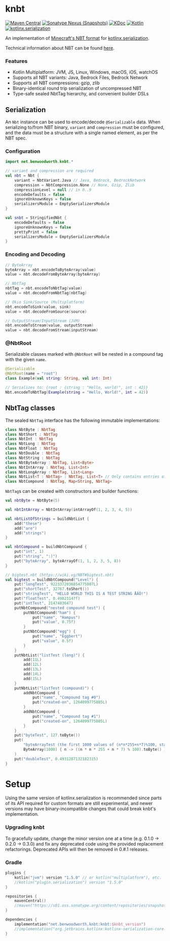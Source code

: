 # knbt

[![Maven Central](https://img.shields.io/maven-central/v/net.benwoodworth.knbt/knbt)](https://search.maven.org/artifact/net.benwoodworth.knbt/knbt)
[![Sonatype Nexus (Snapshots)](https://img.shields.io/nexus/s/net.benwoodworth.knbt/knbt?server=https%3A%2F%2Fs01.oss.sonatype.org)](https://s01.oss.sonatype.org/content/repositories/snapshots/net/benwoodworth/knbt/knbt/)
[![KDoc](https://img.shields.io/badge/api-KDoc-blue)](https://benwoodworth.github.io/knbt)
[![Kotlin](https://img.shields.io/badge/kotlin-1.5.0-blue.svg?logo=kotlin)](http://kotlinlang.org)
[![kotlinx.serialization](https://img.shields.io/badge/kotlinx.serialization-1.2.0-blue.svg?logo=kotlin)](https://github.com/Kotlin/kotlinx.serialization)

An implementation of [Minecraft's NBT format](https://minecraft.fandom.com/wiki/NBT_format)
for [kotlinx.serialization](https://github.com/Kotlin/kotlinx.serialization).

Technical information about NBT can be found [here](https://wiki.vg/NBT).

### Features

- Kotlin Multiplatform: JVM, JS, Linux, Windows, macOS, iOS, watchOS
- Supports all NBT variants: Java, Bedrock Files, Bedrock Network
- Supports all NBT compressions: gzip, zlib
- Binary-identical round trip serialization of uncompressed NBT
- Type-safe sealed NbtTag hierarchy, and convenient builder DSLs

## Serialization

An `Nbt` instance can be used to encode/decode `@Serializable` data. When serializing to/from NBT binary, `variant` and
`compression` must be configured, and the data must be a structure with a single named element, as per the NBT spec.

### Configuration

```kotlin
import net.benwoodworth.knbt.*

// variant and compression are required
val nbt = Nbt {
    variant = NbtVariant.Java // Java, Bedrock, BedrockNetwork
    compression = NbtCompression.None // None, Gzip, Zlib
    compressionLevel = null // in 0..9
    encodeDefaults = false
    ignoreUnknownKeys = false
    serializersModule = EmptySerializersModule
}

val snbt = StringifiedNbt {
    encodeDefaults = false
    ignoreUnknownKeys = false
    prettyPrint = false
    serializersModule = EmptySerializersModule
}
```

### Encoding and Decoding

```kotlin
// ByteArray
byteArray = nbt.encodeToByteArray(value)
value = nbt.decodeFromByteArray(byteArray)

// NbtTag
nbtTag = nbt.encodeToNbtTag(value)
value = nbt.decodeFromNbtTag(nbtTag)

// Okio Sink/Source (Multiplatform)
nbt.encodeToSink(value, sink)
value = nbt.decodeFromSource(source)

// OutputStream/InputStream (JVM)
nbt.encodeToStream(value, outputStream)
value = nbt.decodeFromStream(inputStream)
```

### @NbtRoot

Serializable classes marked with `@NbtRoot` will be nested in a compound tag with the given `name`.

```kotlin
@Serializable
@NbtRoot(name = "root")
class Example(val string: String, val int: Int)

// Serializes to: {root : {string : "Hello, world!", int : 42}}
Nbt.encodeToNbtTag(Example(string = "Hello, World!", int = 42))
```

## NbtTag classes

The sealed `NbtTag` interface has the following immutable implementations:

```kotlin
class NbtByte : NbtTag
class NbtShort : NbtTag
class NbtInt : NbtTag
class NbtLong : NbtTag
class NbtFloat : NbtTag
class NbtDouble : NbtTag
class NbtString : NbtTag
class NbtByteArray : NbtTag, List<Byte>
class NbtIntArray : NbtTag, List<Int>
class NbtLongArray : NbtTag, List<Long>
class NbtList<T : NbtTag> : NbtTag, List<T> // Only contains entries of a single type
class NbtCompound : NbtTag, Map<String, NbtTag>
```

`NbtTag`s can be created with constructors and builder functions:

```kotlin
val nbtByte = NbtByte(5)

val nbtIntArray = NbtIntArray(intArrayOf(1, 2, 3, 4, 5))

val nbtListOfStrings = buildNbtList {
    add("these")
    add("are")
    add("strings")
}

val nbtCompound = buildNbtCompound {
    put("int", 1)
    put("string", ":)")
    put("byteArray", byteArrayOf(1, 1, 2, 3, 5, 8))
}

// bigtest.nbt (https://wiki.vg/NBT#bigtest.nbt)
val bigtest = buildNbtCompound("Level") {
    put("longTest", 9223372036854775807L)
    put("shortTest", 32767.toShort())
    put("stringTest", "HELLO WORLD THIS IS A TEST STRING ÅÄÖ!")
    put("floatTest", 0.49823147f)
    put("intTest", 2147483647)
    putNbtCompound("nested compound test") {
        putNbtCompound("ham") {
            put("name", "Hampus")
            put("value", 0.75f)
        }
        putNbtCompound("egg") {
            put("name", "Eggbert")
            put("value", 0.5f)
        }
    }
    putNbtList("listTest (long)") {
        add(11L)
        add(12L)
        add(13L)
        add(14L)
        add(15L)
    }
    putNbtList("listTest (compound)") {
        addNbtCompound {
            put("name", "Compound tag #0")
            put("created-on", 1264099775885L)
        }
        addNbtCompound {
            put("name", "Compound tag #1")
            put("created-on", 1264099775885L)
        }
    }
    put("byteTest", 127.toByte())
    put(
        "byteArrayTest (the first 1000 values of (n*n*255+n*7)%100, starting with n=0 (0, 62, 34, 16, 8, ...))",
        ByteArray(1000) { n -> ((n * n * 255 + n * 7) % 100).toByte() }
    )
    put("doubleTest", 0.4931287132182315)
}
```

# Setup

Using the same version of kotlinx.serialization is recommended since parts of its API required for custom formats are
still experimental, and newer versions may have binary-incompatible changes that could break knbt's implementation.

### Upgrading knbt

To gracefully update, change the minor version one at a time (e.g. 0.1.0 -> 0.2.0 -> 0.3.0) and fix any deprecated code
using the provided replacement refactorings. Deprecated APIs will then be removed in 0.#.1 releases.

### Gradle

```kotlin
plugins {
    kotlin("jvm") version "1.5.0" // or kotlin("multiplatform"), etc.
    //kotlin("plugin.serialization") version "1.5.0"
}

repositories {
    mavenCentral()
    //maven("https://s01.oss.sonatype.org/content/repositories/snapshots/")
}

dependencies {
    implementation("net.benwoodworth.knbt:knbt:$knbt_version")
    //implementation("org.jetbrains.kotlinx:kotlinx-serialization-core:1.2.0")
}
```
